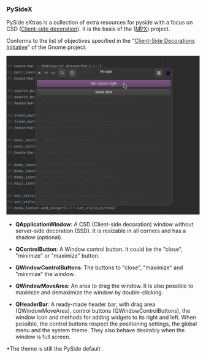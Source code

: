 ### PySideX

PySide eXtras is a collection of extra resources for pyside with a focus on CSD 
([Client-side decoration](https://en.wikipedia.org/wiki/Client-side_decoration)). 
It is the basis of the ([MPX](https://github.com/reticulardev/mpx)) project.

Conforms to the list of objectives specified in the 
"[Client-Side Decorations Initiative](https://wiki.gnome.org/Initiatives/CSD)" 
of the Gnome project.

![Image](img/screen.png "screenshot")

* **QApplicationWindow**: A CSD (Client-side decoration) window without 
server-side decoration (SSD). It is resizable in all corners and has a shadow 
(optional).


* **QControlButton**: A Window control button. It could be the "close", 
"minimize" or "maximize" button.


* **QWindowControlButtons**: The buttons to "close", "maximize" and "minimize" 
the window.


* **QWindowMoveArea**: An area to drag the window. It is also possible to 
maximize and demaximize the window by double-clicking.


* **QHeaderBar**: A ready-made header bar, with drag area (QWindowMoveArea), 
control buttons (QWindowControlButtons), the window icon and methods for adding 
widgets to its right and left. When possible, the control buttons respect the 
positioning settings, the global menu and the system theme. They also behave 
desirably when the window is full screen.

*The theme is still the PySide default
